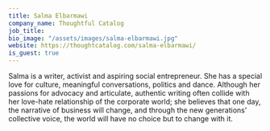 ```yaml
---
title: Salma Elbarmawi
company_name: Thoughtful Catalog
job_title: 
bio_image: "/assets/images/salma-elbarmawi.jpg"
website: https://thoughtcatalog.com/salma-elbarmawi/
is_guest: true
---
```


Salma is a writer, activist and aspiring social entrepreneur. She has a special love for culture, meaningful conversations, politics and dance. Although her passions for advocacy and articulate, authentic writing often collide with her love-hate relationship of the corporate world; she believes that one day, the narrative of business will change, and through the new generations' collective voice, the world will have no choice but to change with it.
